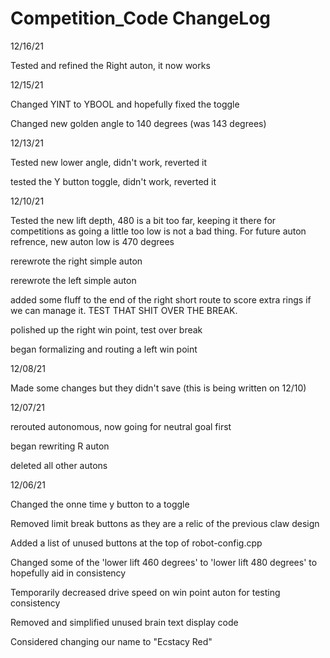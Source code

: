 # Competition_Code ChangeLog

12/16/21

Tested and refined the Right auton, it now works

12/15/21

Changed YINT to YBOOL and hopefully fixed the toggle

Changed new golden angle to 140 degrees (was 143 degrees)

12/13/21

Tested new lower angle, didn't work, reverted it

tested the Y button toggle, didn't work, reverted it


12/10/21

Tested the new lift depth, 480 is a bit too far, keeping it there for competitions as going a little too low is not a bad thing. For future auton
refrence, new auton low is 470 degrees

rerewrote the right simple auton

rerewrote the left simple auton

added some fluff to the end of the right short route to score extra rings if we can manage it. TEST THAT SHIT OVER THE BREAK.

polished up the right win point, test over break

began formalizing and routing a left win point

12/08/21

Made some changes but they didn't save (this is being written on 12/10)

12/07/21

rerouted autonomous, now going for neutral goal first

began rewriting R auton

deleted all other autons


12/06/21 

Changed the onne time y button to a toggle

Removed limit break buttons as they are a relic of the previous claw design

Added a list of unused buttons at the top of robot-config.cpp

Changed some of the 'lower lift 460 degrees' to 'lower lift 480 degrees' to hopefully aid in consistency

Temporarily decreased drive speed on win point auton for testing consistency

Removed and simplified unused brain text display code

Considered changing our name to "Ecstacy Red"
